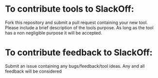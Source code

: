 # To contribute tools to SlackOff: 
Fork this repository and submit a pull request containing your new tool. Please include a brief description of the tools purpose. As long as the tool has a non negligible purpose it will be accepted.
# To contribute feedback to SlackOff: 
Submit an issue containing any bugs/feedback/tool ideas. Any and all feedback will be considered
